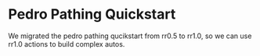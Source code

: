 # Pedro Pathing Quickstart
We migrated the pedro pathing qucikstart from rr0.5 to rr1.0, so we can use rr1.0 actions to build complex autos.

